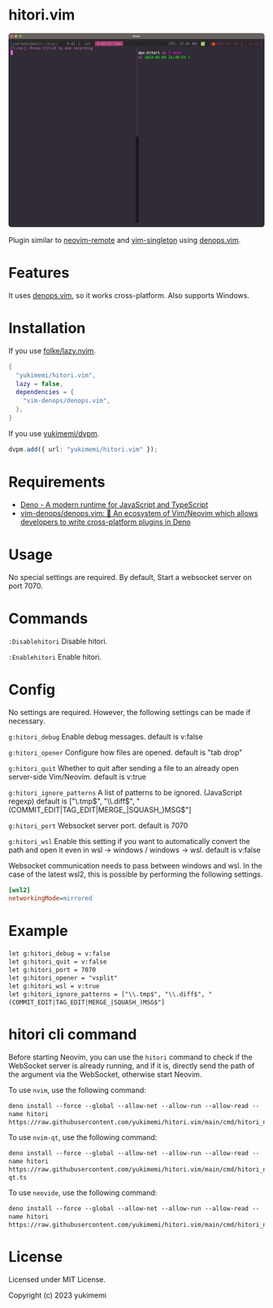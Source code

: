 # hitori.vim


<img src="./image.gif">

Plugin similar to [neovim-remote](https://github.com/mhinz/neovim-remote) and [vim-singleton](https://github.com/thinca/vim-singleton) using [denops.vim](https://github.com/vim-denops/denops.vim).

# Features

It uses [denops.vim](https://github.com/vim-denops/denops.vim), so it works cross-platform.
Also supports Windows.

# Installation

If you use [folke/lazy.nvim](https://github.com/folke/lazy.nvim).

```lua
{
  "yukimemi/hitori.vim",
  lazy = false,
  dependencies = {
    "vim-denops/denops.vim",
  },
}
```

If you use [yukimemi/dvpm](https://github.com/yukimemi/dvpm).

```typescript
dvpm.add({ url: "yukimemi/hitori.vim" });
```

# Requirements

- [Deno - A modern runtime for JavaScript and TypeScript](https://deno.land/)
- [vim-denops/denops.vim: 🐜 An ecosystem of Vim/Neovim which allows developers to write cross-platform plugins in Deno](https://github.com/vim-denops/denops.vim)

# Usage

No special settings are required.
By default, Start a websocket server on port 7070.

# Commands

`:Disablehitori`
Disable hitori.

`:Enablehitori`
Enable hitori.

# Config

No settings are required. However, the following settings can be made if necessary.

`g:hitori_debug`
Enable debug messages.
default is v:false

`g:hitori_opener`
Configure how files are opened.
default is "tab drop"

`g:hitori_quit`
Whether to quit after sending a file to an already open server-side Vim/Neovim.
default is v:true

`g:hitori_ignore_patterns`
A list of patterns to be ignored. (JavaScript regexp)
default is ["\\.tmp$", "\\.diff$", "(COMMIT_EDIT|TAG_EDIT|MERGE_|SQUASH_)MSG$"]

`g:hitori_port`
Websocket server port.
default is 7070

`g:hitori_wsl`
Enable this setting if you want to automatically convert the path and open it even in wsl -> windows / windows -> wsl.
default is v:false

Websocket communication needs to pass between windows and wsl.
In the case of the latest wsl2, this is possible by performing the following settings.

```ini
[wsl2]
networkingMode=mirrored
```

# Example

```vim
let g:hitori_debug = v:false
let g:hitori_quit = v:false
let g:hitori_port = 7070
let g:hitori_opener = "vsplit"
let g:hitori_wsl = v:true
let g:hitori_ignore_patterns = ["\\.tmp$", "\\.diff$", "(COMMIT_EDIT|TAG_EDIT|MERGE_|SQUASH_)MSG$"]
```

# hitori cli command

Before starting Neovim, you can use the `hitori` command to check if the WebSocket server is already running, and if it is, directly send the path of the argument via the WebSocket, otherwise start Neovim.

To use `nvim`, use the following command:

```shell
deno install --force --global --allow-net --allow-run --allow-read --name hitori https://raw.githubusercontent.com/yukimemi/hitori.vim/main/cmd/hitori_nvim.ts
```

To use `nvim-qt`, use the following command:

```shell
deno install --force --global --allow-net --allow-run --allow-read --name hitori https://raw.githubusercontent.com/yukimemi/hitori.vim/main/cmd/hitori_nvim-qt.ts
```

To use `neovide`, use the following command:

```shell
deno install --force --global --allow-net --allow-run --allow-read --name hitori https://raw.githubusercontent.com/yukimemi/hitori.vim/main/cmd/hitori_neovide.ts
```

# License

Licensed under MIT License.

Copyright (c) 2023 yukimemi


